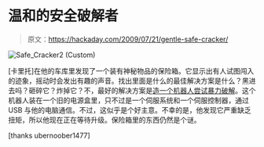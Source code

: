 # 温和的安全破解者

> 原文：<https://hackaday.com/2009/07/21/gentle-safe-cracker/>

![Safe_Cracker2 (Custom)](img/7d198e201bd97a5cf8d0fbd211bf0e54.png "Safe_Cracker2 (Custom)")

[卡里托]在他的车库里发现了一个装有神秘物品的保险箱。它显示出有人试图闯入的迹象，摇动时会发出有趣的声音。找出里面是什么的最佳解决方案是什么？黑进去吗？砸碎它？炸掉它？不，最好的解决方案是[造一个机器人尝试暴力破解](http://carlitoscontraptions.com/2009/07/gentle-safe-cracker/)。这个机器人装在一个旧的电源盒里，只不过是一个伺服系统和一个伺服控制器，通过 USB 与他的电脑通信。不过，这似乎是个好主意。不幸的是，他发现它严重缺乏扭矩，所以他现在正在等待升级。保险箱里的东西仍然是个谜。

[thanks ubernoober1477]